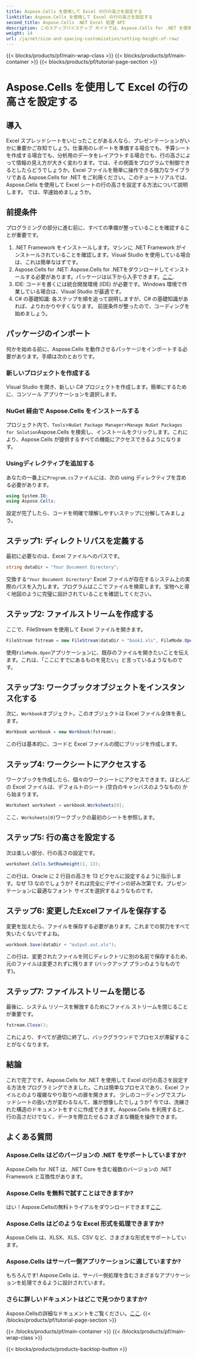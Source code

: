 ```yaml
---
title: Aspose.Cells を使用して Excel の行の高さを設定する
linktitle: Aspose.Cells を使用して Excel の行の高さを設定する
second_title: Aspose.Cells .NET Excel 処理 API
description: このステップバイステップ ガイドでは、Aspose.Cells for .NET を使用して Excel で行の高さを簡単に設定する方法を学びます。
weight: 14
url: /ja/net/size-and-spacing-customization/setting-height-of-row/
---
```


{{< blocks/products/pf/main-wrap-class >}}
{{< blocks/products/pf/main-container >}}
{{< blocks/products/pf/tutorial-page-section >}}

# Aspose.Cells を使用して Excel の行の高さを設定する

## 導入
Excel スプレッドシートをいじったことがある人なら、プレゼンテーションがいかに重要かご存知でしょう。仕事用のレポートを準備する場合でも、予算シートを作成する場合でも、分析用のデータをレイアウトする場合でも、行の高さによって情報の見え方が大きく変わります。では、その側面をプログラムで制御できるとしたらどうでしょうか。Excel ファイルを簡単に操作できる強力なライブラリである Aspose.Cells for .NET をご利用ください。このチュートリアルでは、Aspose.Cells を使用して Excel シートの行の高さを設定する方法について説明します。
では、早速始めましょうか。
## 前提条件
プログラミングの部分に進む前に、すべての準備が整っていることを確認することが重要です。 
1. .NET Framework をインストールします。マシンに .NET Framework がインストールされていることを確認します。Visual Studio を使用している場合は、これは簡単なはずです。
2.  Aspose.Cells for .NET: Aspose.Cells for .NETをダウンロードしてインストールする必要があります。パッケージは以下から入手できます。[ここ](https://releases.aspose.com/cells/net/).
3. IDE: コードを書くには統合開発環境 (IDE) が必要です。Windows 環境で作業している場合は、Visual Studio が最適です。
4. C# の基礎知識: 各ステップを順を追って説明しますが、C# の基礎知識があれば、よりわかりやすくなります。
前提条件が整ったので、コーディングを始めましょう。
## パッケージのインポート
何かを始める前に、Aspose.Cells を動作させるパッケージをインポートする必要があります。手順は次のとおりです。
### 新しいプロジェクトを作成する
Visual Studio を開き、新しい C# プロジェクトを作成します。簡単にするために、コンソール アプリケーションを選択します。 
### NuGet 経由で Aspose.Cells をインストールする
プロジェクト内で、`Tools`>`NuGet Package Manager`>`Manage NuGet Packages for Solution`Aspose.Cells を検索し、インストールをクリックします。これにより、Aspose.Cells が提供するすべての機能にアクセスできるようになります。
### Usingディレクティブを追加する
あなたの一番上に`Program.cs`ファイルには、次の using ディレクティブを含める必要があります。
```csharp
using System.IO;
using Aspose.Cells;
```
設定が完了したら、コードを明確で理解しやすいステップに分解してみましょう。

## ステップ1: ディレクトリパスを定義する
最初に必要なのは、Excel ファイルへのパスです。 
```csharp
string dataDir = "Your Document Directory";
```
交換する`"Your Document Directory"` Excel ファイルが存在するシステム上の実際のパスを入力します。プログラムはここでファイルを検索します。宝物へと導く地図のように完璧に設計されていることを確認してください。
## ステップ2: ファイルストリームを作成する
ここで、FileStream を使用して Excel ファイルを開きます。 
```csharp
FileStream fstream = new FileStream(dataDir + "book1.xls", FileMode.Open);
```
使用`FileMode.Open`アプリケーションに、既存のファイルを開きたいことを伝えます。これは、「ここにすでにあるものを見たい」と言っているようなものです。
## ステップ3: ワークブックオブジェクトをインスタンス化する
次に、`Workbook`オブジェクト。このオブジェクトは Excel ファイル全体を表します。 
```csharp
Workbook workbook = new Workbook(fstream);
```
この行は基本的に、コードと Excel ファイルの間にブリッジを作成します。 
## ステップ4: ワークシートにアクセスする
ワークブックを作成したら、個々のワークシートにアクセスできます。ほとんどの Excel ファイルは、デフォルトのシート (空白のキャンバスのようなもの) から始まります。 
```csharp
Worksheet worksheet = workbook.Worksheets[0];
```
ここ、`Worksheets[0]`ワークブックの最初のシートを参照します。 
## ステップ5: 行の高さを設定する
次は楽しい部分、行の高さの設定です。 
```csharp
worksheet.Cells.SetRowHeight(1, 13);
```
この行は、Oracle に 2 行目の高さを 13 ピクセルに設定するように指示します。なぜ 13 なのでしょうか? それは完全にデザインの好み次第です。プレゼンテーションに最適なフォント サイズを選択するようなものです。
## ステップ6: 変更したExcelファイルを保存する
変更を加えたら、ファイルを保存する必要があります。これまでの努力をすべて失いたくないですよね。
```csharp
workbook.Save(dataDir + "output.out.xls");
```
この行は、変更されたファイルを同じディレクトリに別の名前で保存するため、元のファイルは変更されずに残ります (バックアップ プランのようなものです)。
## ステップ7: ファイルストリームを閉じる
最後に、システム リソースを解放するためにファイル ストリームを閉じることが重要です。 
```csharp
fstream.Close();
```
これにより、すべてが適切に終了し、バックグラウンドでプロセスが滞留することがなくなります。
## 結論
これで完了です。Aspose.Cells for .NET を使用して Excel の行の高さを設定する方法をプログラミングできました。これは簡単なプロセスであり、Excel ファイルとのより複雑なやり取りへの扉を開きます。
少しのコーディングでスプレッドシートの扱い方が変わるなんて、誰が想像したでしょうか? 今では、洗練された構造のドキュメントをすぐに作成できます。Aspose.Cells を利用すると、行の高さだけでなく、データを際立たせるさまざまな機能を操作できます。
## よくある質問
### Aspose.Cells はどのバージョンの .NET をサポートしていますか?
Aspose.Cells for .NET は、.NET Core を含む複数のバージョンの .NET Framework と互換性があります。
### Aspose.Cells を無料で試すことはできますか?
はい！Aspose.Cellsの無料トライアルをダウンロードできます[ここ](https://releases.aspose.com/).
### Aspose.Cells はどのような Excel 形式を処理できますか?
Aspose.Cells は、XLSX、XLS、CSV など、さまざまな形式をサポートしています。
### Aspose.Cells はサーバー側アプリケーションに適していますか?
もちろんです! Aspose.Cells は、サーバー側処理を含むさまざまなアプリケーションを処理できるように設計されています。
### さらに詳しいドキュメントはどこで見つかりますか?
 Aspose.Cellsの詳細なドキュメントをご覧ください。[ここ](https://reference.aspose.com/cells/net/).
{{< /blocks/products/pf/tutorial-page-section >}}

{{< /blocks/products/pf/main-container >}}
{{< /blocks/products/pf/main-wrap-class >}}

{{< blocks/products/products-backtop-button >}}
